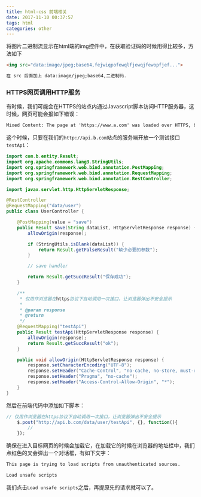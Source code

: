 ```yaml
---
title: html-css 前端相关
date: 2017-11-10 00:37:57
tags: html
categories: other
---
```


将图片二进制流显示在html端的img控件中，在获取验证码的时候用得比较多，方法如下
``` html
<img src="data:image/jpeg;base64,fejwiqpofewqlfjewqjfewopfjef...">

在 src 后面加上 data:image/jpeg;base64,二进制码.
```


### HTTPS网页调用HTTP服务
有时候，我们可能会在HTTPS的站点内通过Javascript脚本访问HTTP服务器，这时候，网页可能会报如下错误：
``` html
Mixed Content: The page at 'https://www.a.com' was loaded over HTTPS, but requested an insecure XMLHttpRequest endpoint 'http://api.b.com/data/user/save'. This request has been blocked; the content must be served over HTTPS.
```

这个时候，只要在我们的`http://api.b.com`站点的服务端开放一个测试接口`testApi`：
``` java
import com.b.entity.Result;
import org.apache.commons.lang3.StringUtils;
import org.springframework.web.bind.annotation.PostMapping;
import org.springframework.web.bind.annotation.RequestMapping;
import org.springframework.web.bind.annotation.RestController;

import javax.servlet.http.HttpServletResponse;

@RestController
@RequestMapping("data/user")
public class UserController {

    @PostMapping(value = "save")
    public Result save(String dataList, HttpServletResponse response) {
        allowOrigin(response);

        if (StringUtils.isBlank(dataList)) {
            return Result.getFalseResult("缺少必要的参数");
        }

        // save handler

        return Result.getSuccResult("保存成功");
    }

    /**
     * 仅用作浏览器在https协议下自动调用一次接口，让浏览器弹出不安全提示
     *
     * @param response
     * @return
     */
    @RequestMapping("testApi")
    public Result testApi(HttpServletResponse response) {
        allowOrigin(response);
        return Result.getSuccResult("ok");
    }

    public void allowOrigin(HttpServletResponse response) {
        response.setCharacterEncoding("UTF-8");
        response.setHeader("Cache-Control", "no-cache, no-store, must-revalidate");
        response.setHeader("Pragma", "no-cache");
        response.setHeader("Access-Control-Allow-Origin", "*");
    }
}
```

然后在前端代码中添加如下脚本：
``` javascript
// 仅用作浏览器在https协议下自动调用一次接口，让浏览器弹出不安全提示
	$.post("http://api.b.com/data/user/testApi", {}, function(){
		//
	});
```

确保在进入目标网页的时候会加载它，在加载它的时候在浏览器的地址栏中，我们点红色的叉会弹出一个对话框，有如下文字：
``` xml
This page is trying to load scripts from unauthenticated sources.

Load unsafe scripts
```

我们点击`Load unsafe scripts`之后，再提原先的请求就可以了。



